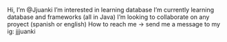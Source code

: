 Hi, I’m @Jjuanki
I’m interested in learning database
I’m currently learning database and frameworks (all in Java)
I’m looking to collaborate on any proyect (spanish or english) 
How to reach me -> send me a message to my ig: jjjuanki

<!---
Jjuanki/Jjuanki is a ✨ special ✨ repository because its `README.md` (this file) appears on your GitHub profile.
You can click the Preview link to take a look at your changes.
--->

